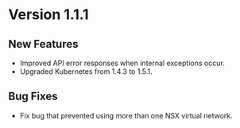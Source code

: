 # Version 1.1.1

## New Features

* Improved API error responses when internal exceptions occur.
* Upgraded Kubernetes from 1.4.3 to 1.5.1.

## Bug Fixes

* Fix bug that prevented using more than one NSX virtual network.
